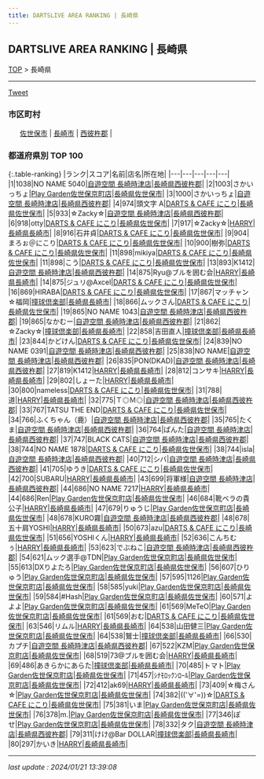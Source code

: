 ```yaml
---
title: DARTSLIVE AREA RANKING | 長崎県
---
```

## DARTSLIVE AREA RANKING | 長崎県

[TOP](/darts/rank/) > 長崎県

___

<a href="https://twitter.com/share?ref_src=twsrc%5Etfw" data-text="DARTSLIVE AREA RANKING | 長崎県" class="twitter-share-button" data-via="DARTSLIVE" data-hashtags="DARTSLIVE" data-related="DARTSLIVE" data-show-count="false">Tweet</a>

### 市区町村

<ul>
<li style="display: inline;"><a href="/darts/rank/長崎県/佐世保市">佐世保市</a> |</li>
<li style="display: inline;"><a href="/darts/rank/長崎県/長崎市">長崎市</a> |</li>
<li style="display: inline;"><a href="/darts/rank/長崎県/西彼杵郡">西彼杵郡</a> |</li>

</ul>

### 都道府県別 TOP 100

{:.table-ranking}
|ランク|スコア|名前|店名|所在地|
|---|---|---|---|---|
|1|1038|NO NAME 5040|<a href="https://search.dartslive.com/jp/shop/76242a83b3a999b3fec1ae84bb28bd87">自遊空間 長崎時津店</a>|<a href="/darts/rank/長崎県/西彼杵郡">長崎県西彼杵郡</a>|
|2|1003|さかいっちょ|<a href="https://search.dartslive.com/jp/shop/50eab77b496fa3f158d385ea46352d8f">Play Garden佐世保京町店</a>|<a href="/darts/rank/長崎県/佐世保市">長崎県佐世保市</a>|
|3|1000|さかいっちょ|<a href="https://search.dartslive.com/jp/shop/76242a83b3a999b3fec1ae84bb28bd87">自遊空間 長崎時津店</a>|<a href="/darts/rank/長崎県/西彼杵郡">長崎県西彼杵郡</a>|
|4|974|頭文字 A|<a href="https://search.dartslive.com/jp/shop/36134958e85e73b40d9b047a20a7ba1e">DARTS & CAFE にこり</a>|<a href="/darts/rank/長崎県/佐世保市">長崎県佐世保市</a>|
|5|933|☆Zacky☆|<a href="https://search.dartslive.com/jp/shop/76242a83b3a999b3fec1ae84bb28bd87">自遊空間 長崎時津店</a>|<a href="/darts/rank/長崎県/西彼杵郡">長崎県西彼杵郡</a>|
|6|918|otty|<a href="https://search.dartslive.com/jp/shop/36134958e85e73b40d9b047a20a7ba1e">DARTS & CAFE にこり</a>|<a href="/darts/rank/長崎県/佐世保市">長崎県佐世保市</a>|
|7|917|☆Zacky☆|<a href="https://search.dartslive.com/jp/shop/4f73919fdf8918aa0d9b047a20a7ba1e">HARRY</a>|<a href="/darts/rank/長崎県/長崎市">長崎県長崎市</a>|
|8|916|石井貞|<a href="https://search.dartslive.com/jp/shop/36134958e85e73b40d9b047a20a7ba1e">DARTS & CAFE にこり</a>|<a href="/darts/rank/長崎県/佐世保市">長崎県佐世保市</a>|
|9|904|まろぉ＠にこり|<a href="https://search.dartslive.com/jp/shop/36134958e85e73b40d9b047a20a7ba1e">DARTS & CAFE にこり</a>|<a href="/darts/rank/長崎県/佐世保市">長崎県佐世保市</a>|
|10|900|樹弥|<a href="https://search.dartslive.com/jp/shop/36134958e85e73b40d9b047a20a7ba1e">DARTS & CAFE にこり</a>|<a href="/darts/rank/長崎県/佐世保市">長崎県佐世保市</a>|
|11|898|mikiya|<a href="https://search.dartslive.com/jp/shop/36134958e85e73b40d9b047a20a7ba1e">DARTS & CAFE にこり</a>|<a href="/darts/rank/長崎県/佐世保市">長崎県佐世保市</a>|
|11|898|こう|<a href="https://search.dartslive.com/jp/shop/36134958e85e73b40d9b047a20a7ba1e">DARTS & CAFE にこり</a>|<a href="/darts/rank/長崎県/佐世保市">長崎県佐世保市</a>|
|13|893|K1412|<a href="https://search.dartslive.com/jp/shop/76242a83b3a999b3fec1ae84bb28bd87">自遊空間 長崎時津店</a>|<a href="/darts/rank/長崎県/西彼杵郡">長崎県西彼杵郡</a>|
|14|875|Ryu@ブルを囲む会|<a href="https://search.dartslive.com/jp/shop/4f73919fdf8918aa0d9b047a20a7ba1e">HARRY</a>|<a href="/darts/rank/長崎県/長崎市">長崎県長崎市</a>|
|14|875|ジュリ@Axcel|<a href="https://search.dartslive.com/jp/shop/36134958e85e73b40d9b047a20a7ba1e">DARTS & CAFE にこり</a>|<a href="/darts/rank/長崎県/佐世保市">長崎県佐世保市</a>|
|16|869|HIRABA|<a href="https://search.dartslive.com/jp/shop/36134958e85e73b40d9b047a20a7ba1e">DARTS & CAFE にこり</a>|<a href="/darts/rank/長崎県/佐世保市">長崎県佐世保市</a>|
|17|867|マッチャン☆福岡|<a href="https://search.dartslive.com/jp/shop/90e81694f8aba1ea0d9b047a20a7ba1e">撞球倶楽部</a>|<a href="/darts/rank/長崎県/長崎市">長崎県長崎市</a>|
|18|866|ムックさん|<a href="https://search.dartslive.com/jp/shop/36134958e85e73b40d9b047a20a7ba1e">DARTS & CAFE にこり</a>|<a href="/darts/rank/長崎県/佐世保市">長崎県佐世保市</a>|
|19|865|NO NAME 1043|<a href="https://search.dartslive.com/jp/shop/76242a83b3a999b3fec1ae84bb28bd87">自遊空間 長崎時津店</a>|<a href="/darts/rank/長崎県/西彼杵郡">長崎県西彼杵郡</a>|
|19|865|なかむー|<a href="https://search.dartslive.com/jp/shop/76242a83b3a999b3fec1ae84bb28bd87">自遊空間 長崎時津店</a>|<a href="/darts/rank/長崎県/西彼杵郡">長崎県西彼杵郡</a>|
|21|862|☆Zacky☆|<a href="https://search.dartslive.com/jp/shop/90e81694f8aba1ea0d9b047a20a7ba1e">撞球倶楽部</a>|<a href="/darts/rank/長崎県/長崎市">長崎県長崎市</a>|
|22|858|吉田直人|<a href="https://search.dartslive.com/jp/shop/90e81694f8aba1ea0d9b047a20a7ba1e">撞球倶楽部</a>|<a href="/darts/rank/長崎県/長崎市">長崎県長崎市</a>|
|23|844|かどけん|<a href="https://search.dartslive.com/jp/shop/36134958e85e73b40d9b047a20a7ba1e">DARTS & CAFE にこり</a>|<a href="/darts/rank/長崎県/佐世保市">長崎県佐世保市</a>|
|24|839|NO NAME 0391|<a href="https://search.dartslive.com/jp/shop/76242a83b3a999b3fec1ae84bb28bd87">自遊空間 長崎時津店</a>|<a href="/darts/rank/長崎県/西彼杵郡">長崎県西彼杵郡</a>|
|25|838|NO NAME|<a href="https://search.dartslive.com/jp/shop/76242a83b3a999b3fec1ae84bb28bd87">自遊空間 長崎時津店</a>|<a href="/darts/rank/長崎県/西彼杵郡">長崎県西彼杵郡</a>|
|26|835|PON(DKAD)|<a href="https://search.dartslive.com/jp/shop/76242a83b3a999b3fec1ae84bb28bd87">自遊空間 長崎時津店</a>|<a href="/darts/rank/長崎県/西彼杵郡">長崎県西彼杵郡</a>|
|27|819|K1412|<a href="https://search.dartslive.com/jp/shop/4f73919fdf8918aa0d9b047a20a7ba1e">HARRY</a>|<a href="/darts/rank/長崎県/長崎市">長崎県長崎市</a>|
|28|812|コンサキ|<a href="https://search.dartslive.com/jp/shop/4f73919fdf8918aa0d9b047a20a7ba1e">HARRY</a>|<a href="/darts/rank/長崎県/長崎市">長崎県長崎市</a>|
|29|802|しょーた|<a href="https://search.dartslive.com/jp/shop/4f73919fdf8918aa0d9b047a20a7ba1e">HARRY</a>|<a href="/darts/rank/長崎県/長崎市">長崎県長崎市</a>|
|30|800|nameless|<a href="https://search.dartslive.com/jp/shop/36134958e85e73b40d9b047a20a7ba1e">DARTS & CAFE にこり</a>|<a href="/darts/rank/長崎県/佐世保市">長崎県佐世保市</a>|
|31|788|道|<a href="https://search.dartslive.com/jp/shop/4f73919fdf8918aa0d9b047a20a7ba1e">HARRY</a>|<a href="/darts/rank/長崎県/長崎市">長崎県長崎市</a>|
|32|775|Ｔ◎Ｍ◎|<a href="https://search.dartslive.com/jp/shop/76242a83b3a999b3fec1ae84bb28bd87">自遊空間 長崎時津店</a>|<a href="/darts/rank/長崎県/西彼杵郡">長崎県西彼杵郡</a>|
|33|767|TATSU THE END|<a href="https://search.dartslive.com/jp/shop/36134958e85e73b40d9b047a20a7ba1e">DARTS & CAFE にこり</a>|<a href="/darts/rank/長崎県/佐世保市">長崎県佐世保市</a>|
|34|766|ふくちゃん（鹿）|<a href="https://search.dartslive.com/jp/shop/76242a83b3a999b3fec1ae84bb28bd87">自遊空間 長崎時津店</a>|<a href="/darts/rank/長崎県/西彼杵郡">長崎県西彼杵郡</a>|
|35|765|たくま|<a href="https://search.dartslive.com/jp/shop/76242a83b3a999b3fec1ae84bb28bd87">自遊空間 長崎時津店</a>|<a href="/darts/rank/長崎県/西彼杵郡">長崎県西彼杵郡</a>|
|36|764|ぱんた|<a href="https://search.dartslive.com/jp/shop/76242a83b3a999b3fec1ae84bb28bd87">自遊空間 長崎時津店</a>|<a href="/darts/rank/長崎県/西彼杵郡">長崎県西彼杵郡</a>|
|37|747|BLACK CATS|<a href="https://search.dartslive.com/jp/shop/76242a83b3a999b3fec1ae84bb28bd87">自遊空間 長崎時津店</a>|<a href="/darts/rank/長崎県/西彼杵郡">長崎県西彼杵郡</a>|
|38|744|NO NAME 1878|<a href="https://search.dartslive.com/jp/shop/36134958e85e73b40d9b047a20a7ba1e">DARTS & CAFE にこり</a>|<a href="/darts/rank/長崎県/佐世保市">長崎県佐世保市</a>|
|38|744|isla|<a href="https://search.dartslive.com/jp/shop/76242a83b3a999b3fec1ae84bb28bd87">自遊空間 長崎時津店</a>|<a href="/darts/rank/長崎県/西彼杵郡">長崎県西彼杵郡</a>|
|40|712|シバ|<a href="https://search.dartslive.com/jp/shop/76242a83b3a999b3fec1ae84bb28bd87">自遊空間 長崎時津店</a>|<a href="/darts/rank/長崎県/西彼杵郡">長崎県西彼杵郡</a>|
|41|705|ゆうき|<a href="https://search.dartslive.com/jp/shop/36134958e85e73b40d9b047a20a7ba1e">DARTS & CAFE にこり</a>|<a href="/darts/rank/長崎県/佐世保市">長崎県佐世保市</a>|
|42|700|SUBARU|<a href="https://search.dartslive.com/jp/shop/4f73919fdf8918aa0d9b047a20a7ba1e">HARRY</a>|<a href="/darts/rank/長崎県/長崎市">長崎県長崎市</a>|
|43|699|将軍様|<a href="https://search.dartslive.com/jp/shop/76242a83b3a999b3fec1ae84bb28bd87">自遊空間 長崎時津店</a>|<a href="/darts/rank/長崎県/西彼杵郡">長崎県西彼杵郡</a>|
|44|686|NO NAME 7217|<a href="https://search.dartslive.com/jp/shop/4f73919fdf8918aa0d9b047a20a7ba1e">HARRY</a>|<a href="/darts/rank/長崎県/長崎市">長崎県長崎市</a>|
|44|686|Ren|<a href="https://search.dartslive.com/jp/shop/50eab77b496fa3f158d385ea46352d8f">Play Garden佐世保京町店</a>|<a href="/darts/rank/長崎県/佐世保市">長崎県佐世保市</a>|
|46|684|靴ベラの貴公子|<a href="https://search.dartslive.com/jp/shop/4f73919fdf8918aa0d9b047a20a7ba1e">HARRY</a>|<a href="/darts/rank/長崎県/長崎市">長崎県長崎市</a>|
|47|679|りゅうじ|<a href="https://search.dartslive.com/jp/shop/50eab77b496fa3f158d385ea46352d8f">Play Garden佐世保京町店</a>|<a href="/darts/rank/長崎県/佐世保市">長崎県佐世保市</a>|
|48|678|KURO霧|<a href="https://search.dartslive.com/jp/shop/76242a83b3a999b3fec1ae84bb28bd87">自遊空間 長崎時津店</a>|<a href="/darts/rank/長崎県/西彼杵郡">長崎県西彼杵郡</a>|
|48|678|五十肩YOSHI|<a href="https://search.dartslive.com/jp/shop/4f73919fdf8918aa0d9b047a20a7ba1e">HARRY</a>|<a href="/darts/rank/長崎県/長崎市">長崎県長崎市</a>|
|50|673|azu|<a href="https://search.dartslive.com/jp/shop/36134958e85e73b40d9b047a20a7ba1e">DARTS & CAFE にこり</a>|<a href="/darts/rank/長崎県/佐世保市">長崎県佐世保市</a>|
|51|656|YOSHIくん|<a href="https://search.dartslive.com/jp/shop/4f73919fdf8918aa0d9b047a20a7ba1e">HARRY</a>|<a href="/darts/rank/長崎県/長崎市">長崎県長崎市</a>|
|52|636|こんちむぅ|<a href="https://search.dartslive.com/jp/shop/4f73919fdf8918aa0d9b047a20a7ba1e">HARRY</a>|<a href="/darts/rank/長崎県/長崎市">長崎県長崎市</a>|
|53|623|でぶねこ|<a href="https://search.dartslive.com/jp/shop/76242a83b3a999b3fec1ae84bb28bd87">自遊空間 長崎時津店</a>|<a href="/darts/rank/長崎県/西彼杵郡">長崎県西彼杵郡</a>|
|54|621|ムック選手@TDN|<a href="https://search.dartslive.com/jp/shop/50eab77b496fa3f158d385ea46352d8f">Play Garden佐世保京町店</a>|<a href="/darts/rank/長崎県/佐世保市">長崎県佐世保市</a>|
|55|613|DXりよたろ|<a href="https://search.dartslive.com/jp/shop/50eab77b496fa3f158d385ea46352d8f">Play Garden佐世保京町店</a>|<a href="/darts/rank/長崎県/佐世保市">長崎県佐世保市</a>|
|56|607|ひりゅう|<a href="https://search.dartslive.com/jp/shop/50eab77b496fa3f158d385ea46352d8f">Play Garden佐世保京町店</a>|<a href="/darts/rank/長崎県/佐世保市">長崎県佐世保市</a>|
|57|595|1126|<a href="https://search.dartslive.com/jp/shop/50eab77b496fa3f158d385ea46352d8f">Play Garden佐世保京町店</a>|<a href="/darts/rank/長崎県/佐世保市">長崎県佐世保市</a>|
|58|585|yuki|<a href="https://search.dartslive.com/jp/shop/50eab77b496fa3f158d385ea46352d8f">Play Garden佐世保京町店</a>|<a href="/darts/rank/長崎県/佐世保市">長崎県佐世保市</a>|
|59|584|#Hash|<a href="https://search.dartslive.com/jp/shop/50eab77b496fa3f158d385ea46352d8f">Play Garden佐世保京町店</a>|<a href="/darts/rank/長崎県/佐世保市">長崎県佐世保市</a>|
|60|571|よよよ|<a href="https://search.dartslive.com/jp/shop/50eab77b496fa3f158d385ea46352d8f">Play Garden佐世保京町店</a>|<a href="/darts/rank/長崎県/佐世保市">長崎県佐世保市</a>|
|61|569|MeTeO|<a href="https://search.dartslive.com/jp/shop/50eab77b496fa3f158d385ea46352d8f">Play Garden佐世保京町店</a>|<a href="/darts/rank/長崎県/佐世保市">長崎県佐世保市</a>|
|61|569|おむ|<a href="https://search.dartslive.com/jp/shop/36134958e85e73b40d9b047a20a7ba1e">DARTS & CAFE にこり</a>|<a href="/darts/rank/長崎県/佐世保市">長崎県佐世保市</a>|
|63|546|リムル|<a href="https://search.dartslive.com/jp/shop/4f73919fdf8918aa0d9b047a20a7ba1e">HARRY</a>|<a href="/darts/rank/長崎県/長崎市">長崎県長崎市</a>|
|64|538|山田健三|<a href="https://search.dartslive.com/jp/shop/50eab77b496fa3f158d385ea46352d8f">Play Garden佐世保京町店</a>|<a href="/darts/rank/長崎県/佐世保市">長崎県佐世保市</a>|
|64|538|鷲士|<a href="https://search.dartslive.com/jp/shop/90e81694f8aba1ea0d9b047a20a7ba1e">撞球倶楽部</a>|<a href="/darts/rank/長崎県/長崎市">長崎県長崎市</a>|
|66|530|カプチ|<a href="https://search.dartslive.com/jp/shop/76242a83b3a999b3fec1ae84bb28bd87">自遊空間 長崎時津店</a>|<a href="/darts/rank/長崎県/西彼杵郡">長崎県西彼杵郡</a>|
|67|522|KZM|<a href="https://search.dartslive.com/jp/shop/50eab77b496fa3f158d385ea46352d8f">Play Garden佐世保京町店</a>|<a href="/darts/rank/長崎県/佐世保市">長崎県佐世保市</a>|
|68|519|73@ブルを囲む会|<a href="https://search.dartslive.com/jp/shop/4f73919fdf8918aa0d9b047a20a7ba1e">HARRY</a>|<a href="/darts/rank/長崎県/長崎市">長崎県長崎市</a>|
|69|486|あきらかにあらた|<a href="https://search.dartslive.com/jp/shop/90e81694f8aba1ea0d9b047a20a7ba1e">撞球倶楽部</a>|<a href="/darts/rank/長崎県/長崎市">長崎県長崎市</a>|
|70|485|トマト|<a href="https://search.dartslive.com/jp/shop/50eab77b496fa3f158d385ea46352d8f">Play Garden佐世保京町店</a>|<a href="/darts/rank/長崎県/佐世保市">長崎県佐世保市</a>|
|71|457|ｼﾅﾓﾛｯｸﾝﾛｰﾙ|<a href="https://search.dartslive.com/jp/shop/50eab77b496fa3f158d385ea46352d8f">Play Garden佐世保京町店</a>|<a href="/darts/rank/長崎県/佐世保市">長崎県佐世保市</a>|
|72|412|ak69|<a href="https://search.dartslive.com/jp/shop/4f73919fdf8918aa0d9b047a20a7ba1e">HARRY</a>|<a href="/darts/rank/長崎県/長崎市">長崎県長崎市</a>|
|73|409|☆梅さん☆|<a href="https://search.dartslive.com/jp/shop/50eab77b496fa3f158d385ea46352d8f">Play Garden佐世保京町店</a>|<a href="/darts/rank/長崎県/佐世保市">長崎県佐世保市</a>|
|74|382|((&#x27;∀&#x27;=))☆|<a href="https://search.dartslive.com/jp/shop/36134958e85e73b40d9b047a20a7ba1e">DARTS & CAFE にこり</a>|<a href="/darts/rank/長崎県/佐世保市">長崎県佐世保市</a>|
|75|381|いま|<a href="https://search.dartslive.com/jp/shop/50eab77b496fa3f158d385ea46352d8f">Play Garden佐世保京町店</a>|<a href="/darts/rank/長崎県/佐世保市">長崎県佐世保市</a>|
|76|378|m.|<a href="https://search.dartslive.com/jp/shop/50eab77b496fa3f158d385ea46352d8f">Play Garden佐世保京町店</a>|<a href="/darts/rank/長崎県/佐世保市">長崎県佐世保市</a>|
|77|346|ぽせ|<a href="https://search.dartslive.com/jp/shop/50eab77b496fa3f158d385ea46352d8f">Play Garden佐世保京町店</a>|<a href="/darts/rank/長崎県/佐世保市">長崎県佐世保市</a>|
|78|332|タク|<a href="https://search.dartslive.com/jp/shop/76242a83b3a999b3fec1ae84bb28bd87">自遊空間 長崎時津店</a>|<a href="/darts/rank/長崎県/西彼杵郡">長崎県西彼杵郡</a>|
|79|311|けけ@Bar DOLLAR|<a href="https://search.dartslive.com/jp/shop/90e81694f8aba1ea0d9b047a20a7ba1e">撞球倶楽部</a>|<a href="/darts/rank/長崎県/長崎市">長崎県長崎市</a>|
|80|297|かいき|<a href="https://search.dartslive.com/jp/shop/4f73919fdf8918aa0d9b047a20a7ba1e">HARRY</a>|<a href="/darts/rank/長崎県/長崎市">長崎県長崎市</a>|





___

_last update : 2024/01/21 13:39:08_


<script src="https://cdnjs.cloudflare.com/ajax/libs/jquery/3.6.1/jquery.min.js" integrity="sha512-aVKKRRi/Q/YV+4mjoKBsE4x3H+BkegoM/em46NNlCqNTmUYADjBbeNefNxYV7giUp0VxICtqdrbqU7iVaeZNXA==" crossorigin="anonymous" referrerpolicy="no-referrer"></script>
<script src="https://cdnjs.cloudflare.com/ajax/libs/jquery.tablesorter/2.31.3/js/jquery.tablesorter.min.js" integrity="sha512-qzgd5cYSZcosqpzpn7zF2ZId8f/8CHmFKZ8j7mU4OUXTNRd5g+ZHBPsgKEwoqxCtdQvExE5LprwwPAgoicguNg==" crossorigin="anonymous" referrerpolicy="no-referrer"></script>
<link rel="stylesheet" href="https://cdnjs.cloudflare.com/ajax/libs/jquery.tablesorter/2.31.3/css/theme.default.min.css" integrity="sha512-wghhOJkjQX0Lh3NSWvNKeZ0ZpNn+SPVXX1Qyc9OCaogADktxrBiBdKGDoqVUOyhStvMBmJQ8ZdMHiR3wuEq8+w==" crossorigin="anonymous" referrerpolicy="no-referrer" />
<script>
$(function() {
    $(".table-ranking").tablesorter({sortList:[[0, 0]]});
});
</script>

<script async src="https://platform.twitter.com/widgets.js" charset="utf-8"></script>